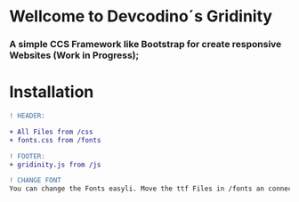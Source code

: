 # Wellcome to Devcodino´s Gridinity

### A simple CCS Framework like Bootstrap for create responsive Websites (Work in Progress); 



# Installation

```diff
! HEADER:

+ All Files from /css
+ fonts.css from /fonts

! FOOTER:
+ gridinity.js from /js

! CHANGE FONT
You can change the Fonts easyli. Move the ttf Files in /fonts an connect them in /fonts/fonts.css

```
